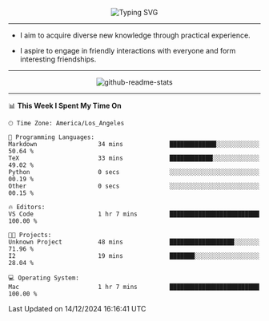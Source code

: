 <p align="center">
  <img src="https://readme-typing-svg.demolab.com?font=Fira+Code&weight=500&size=32&duration=2500&pause=1600&center=true&vCenter=true&random=false&width=1024&height=64&lines=Hi+there+%F0%9F%91%8B;I'm+delighted+you+could+make+it+here+%F0%9F%8E%89;I'm+Harry%2C+a+college+student+still+finding+my+way" alt="Typing SVG" />
</p>


---


- I aim to acquire diverse new knowledge through practical experience.

- I aspire to engage in friendly interactions with everyone and form interesting friendships.


---


<p align="center">
  <img src="https://github-readme-stats.vercel.app/api?username=Harry-Jing&show_icons=true" alt="github-readme-stats"/>
</p>


---

<!--START_SECTION:waka-->
📊 **This Week I Spent My Time On** 

```text
🕑︎ Time Zone: America/Los_Angeles

💬 Programming Languages: 
Markdown                 34 mins             █████████████░░░░░░░░░░░░   50.64 % 
TeX                      33 mins             ████████████░░░░░░░░░░░░░   49.02 % 
Python                   0 secs              ░░░░░░░░░░░░░░░░░░░░░░░░░   00.19 % 
Other                    0 secs              ░░░░░░░░░░░░░░░░░░░░░░░░░   00.15 % 

🔥 Editors: 
VS Code                  1 hr 7 mins         █████████████████████████   100.00 % 

🐱‍💻 Projects: 
Unknown Project          48 mins             ██████████████████░░░░░░░   71.96 % 
I2                       19 mins             ███████░░░░░░░░░░░░░░░░░░   28.04 % 

💻 Operating System: 
Mac                      1 hr 7 mins         █████████████████████████   100.00 % 
```


 Last Updated on 14/12/2024 16:16:41 UTC
<!--END_SECTION:waka-->
